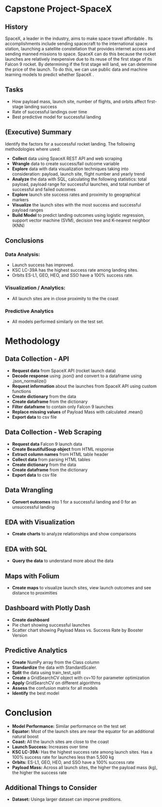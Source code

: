
# Capstone Project-SpaceX

## History
SpaceX, a leader in the industry, aims to make space travel affordable . Its accomplishments include sending spacecraft to the international space station, launching a satellite constellation that provides internet access and sending manned missions to space. SpaceX can do this because the rocket launches are relatively inexpensive  due to its reuse of the first stage of its Falcon 9 rocket. By determining if the first stage will land, we can determine the price of the launch. To do this, we can use public data and machine learning models to predict whether SpaceX .

## Tasks
* How payload mass, launch site, number of flights, and orbits affect first-stage landing success
* Rate of successful landings over time
* Best predictive model for successful landing 

## (Executive) Summary
Identify the factors for a successful rocket landing. The following methodologies where used:
* **Collect** data using SpaceX REST API and web scraping
* **Wrangle** data to create success/fail outcome variable
* **Explore** data with data visualization techniques taking into consideration: payload, launch site, flight number and yearly trend
* **Analyze** the data with SQL, calculating the following statistics: total payload, payload range for successful launches, and total number of successful and failed outcomes
* **Explore** launch site success rates and proximity to geographical markers
* **Visualize** the launch sites with the most success and successful payload ranges
* **Build Model** to predict landing outcomes using logistic regression, support vector machine (SVM), decision tree and K-nearest neighbor (KNN)

## Conclusions 

### Data Analysis:
* Launch success has improved.
* KSC LC-39A has the highest success rate among landing sites.
* Orbits ES-L1, GEO, HEO, and SSO have a 100% success rate.

### Visualization / Analytics:
* All launch sites are in close proximity to the the coast

### Predictive Analytics
* All models performed similarly on the test set.
  
# Methodology

## Data Collection - API
* **Request data** from SpaceX API (rocket launch data)
* **Decode response** using .json() and convert to a dataframe using .json_normalize()
* **Request information** about the launches from SpaceX API using custom functions
* **Create dictionary** from the data
* **Create dataframe** from the dictionary
* **Filter dataframe** to contain only Falcon 9 launches
* **Replace missing values** of Payload Mass with calculated .mean()
* **Export data** to csv file

## Data Collection - Web Scraping
* **Request data** Falcon 9 launch data
* **Create BeautifulSoup object** from HTML response
* **Extract column names** from HTML table header
* **Collect data** from parsing HTML tables
* **Create dictionary** from the data
* **Create dataframe** from the dictionary
* **Export data** to csv file

## Data Wrangling
* **Convert outcomes** into 1 for a successful landing and 0 for an unsuccessful landing

## EDA with Visualization
* **Create charts** to analyze relationships and show comparisons

## EDA with SQL
* **Query the data** to understand more about the data

## Maps with Folium
* **Create maps** to visualize launch sites, view launch outcomes and see distance to proximities

## Dashboard with Plotly Dash
* **Create dashboard**
* Pie chart showing successful launches
* Scatter chart showing Payload Mass vs. Success Rate by Booster Version

## Predictive Analytics
* **Create** NumPy array from the Class column
* **Standardize** the data with StandardScaler. 
* **Split** the data using train_test_split
* **Create** a GridSearchCV object with cv=10 for parameter optimization
* **Apply** GridSearchCV on different algorithms
* **Assess** the confusion matrix for all models
* **Identify** the best model 

# Conclusion
* **Model Performance:** Similar performance on the test set 
* **Equator:** Most of the launch sites are near the equator for an additional natural boost 
* **Coast:** All the launch sites are close to the coast
* **Launch Success:** Increases over time
* **KSC LC-39A:** Has the highest success rate among launch sites. Has a 100% success rate for launches less than 5,500 kg 
* **Orbits:** ES-L1, GEO, HEO, and SSO have a 100% success rate
* **Payload Mass:** Across all launch sites, the higher the payload mass (kg), the higher the success rate

## Additional Things to Consider
* **Dataset:** Usinga larger dataset can imporve preditions. 







